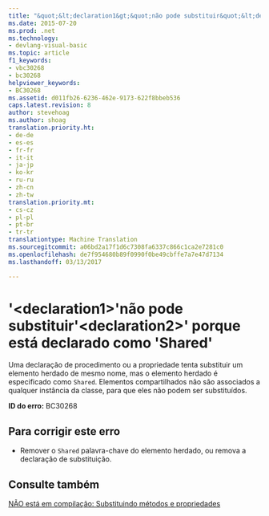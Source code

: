 ```yaml
---
title: "&quot;&lt;declaration1&gt;&quot;não pode substituir&quot;&lt;declaration2&gt;&quot; porque está declarado como &quot;Shared&quot; | Documentos do Microsoft"
ms.date: 2015-07-20
ms.prod: .net
ms.technology:
- devlang-visual-basic
ms.topic: article
f1_keywords:
- vbc30268
- bc30268
helpviewer_keywords:
- BC30268
ms.assetid: d011fb26-6236-462e-9173-622f8bbeb536
caps.latest.revision: 8
author: stevehoag
ms.author: shoag
translation.priority.ht:
- de-de
- es-es
- fr-fr
- it-it
- ja-jp
- ko-kr
- ru-ru
- zh-cn
- zh-tw
translation.priority.mt:
- cs-cz
- pl-pl
- pt-br
- tr-tr
translationtype: Machine Translation
ms.sourcegitcommit: a06bd2a17f1d6c7308fa6337c866c1ca2e7281c0
ms.openlocfilehash: de7f954680b89f0990f0be49cbffe7a7e47d7134
ms.lasthandoff: 03/13/2017

---
```

# <a name="39ltdeclaration1gt39-cannot-override-39ltdeclaration2gt39-because-it-is-declared-39shared39"></a>'&lt;declaration1&gt;'não pode substituir'&lt;declaration2&gt;' porque está declarado como 'Shared'
Uma declaração de procedimento ou a propriedade tenta substituir um elemento herdado de mesmo nome, mas o elemento herdado é especificado como `Shared`. Elementos compartilhados não são associados a qualquer instância da classe, para que eles não podem ser substituídos.  
  
 **ID do erro:** BC30268  
  
## <a name="to-correct-this-error"></a>Para corrigir este erro  
  
-   Remover o `Shared` palavra-chave do elemento herdado, ou remova a declaração de substituição.  
  
## <a name="see-also"></a>Consulte também  
 [NÃO está em compilação: Substituindo métodos e propriedades](http://msdn.microsoft.com/en-us/2167e8f5-1225-4b13-9ebd-02591ba90213)
